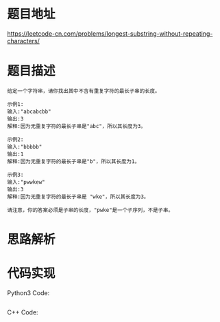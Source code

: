 # **题目地址**
https://leetcode-cn.com/problems/longest-substring-without-repeating-characters/
# **题目描述**
```
给定一个字符串，请你找出其中不含有重复字符的最长子串的长度。

示例1:
输入:"abcabcbb"
输出:3 
解释:因为无重复字符的最长子串是"abc"，所以其长度为3。

示例2:
输入:"bbbbb"
输出:1
解释:因为无重复字符的最长子串是"b"，所以其长度为1。

示例3:
输入:"pwwkew"
输出:3
解释:因为无重复字符的最长子串是 "wke"，所以其长度为3。

请注意，你的答案必须是子串的长度，"pwke"是一个子序列，不是子串。
```
# **思路解析**
# **代码实现**
Python3 Code:
```

```
C++ Code:
```

```
